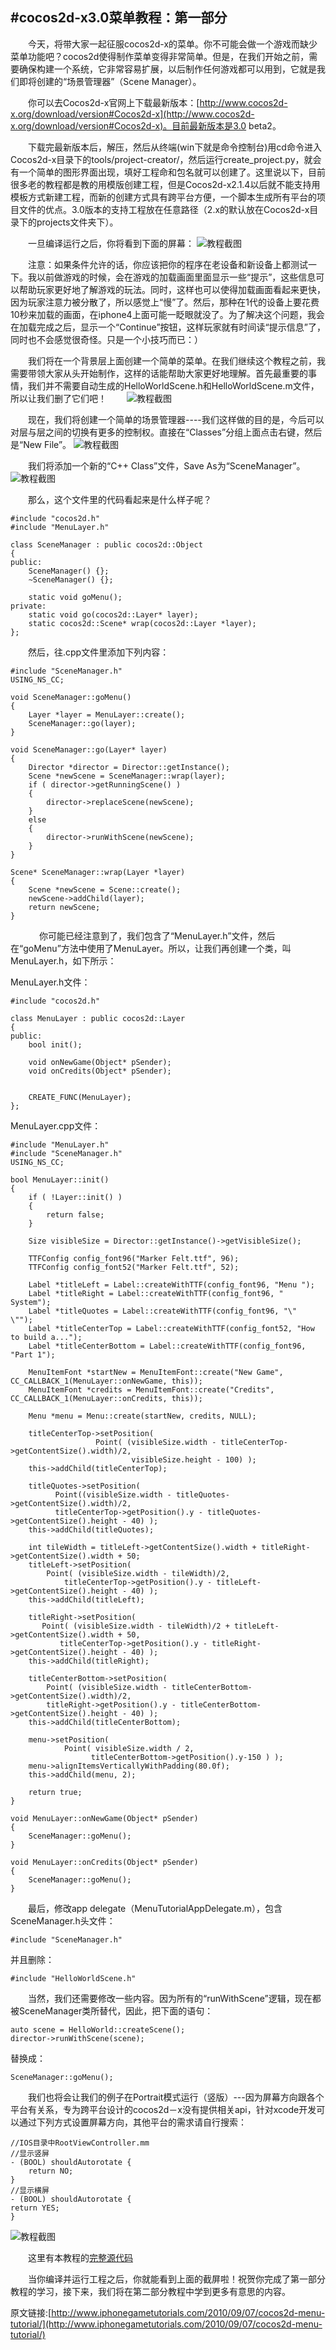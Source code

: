 #cocos2d-x3.0菜单教程：第一部分
---------------------

　　今天，将带大家一起征服cocos2d-x的菜单。你不可能会做一个游戏而缺少菜单功能吧？cocos2d使得制作菜单变得非常简单。但是，在我们开始之前，需要确保构建一个系统，它非常容易扩展，以后制作任何游戏都可以用到，它就是我们即将创建的“场景管理器”（Scene Manager）。

　　你可以去Cocos2d-x官网上下载最新版本：[http://www.cocos2d-x.org/download/version#Cocos2d-x](http://www.cocos2d-x.org/download/version#Cocos2d-x)。目前最新版本是3.0 beta2。

　　下载完最新版本后，解压，然后从终端(win下就是命令控制台)用cd命令进入Cocos2d-x目录下的tools/project-creator/，然后运行create_project.py，就会有一个简单的图形界面出现，填好工程命和包名就可以创建了。这里说以下，目前很多老的教程都是教的用模版创建工程，但是Cocos2d-x2.1.4以后就不能支持用模板方式新建工程，而新的创建方式具有跨平台方便，一个脚本生成所有平台的项目文件的优点。3.0版本的支持工程放在任意路径（2.x的默认放在Cocos2d-x目录下的projects文件夹下）。

　　一旦编译运行之后，你将看到下面的屏幕：
	![][p1]
 

　　注意：如果条件允许的话，你应该把你的程序在老设备和新设备上都测试一下。我以前做游戏的时候，会在游戏的加载画面里面显示一些“提示”，这些信息可以帮助玩家更好地了解游戏的玩法。同时，这样也可以使得加载画面看起来更快，因为玩家注意力被分散了，所以感觉上“慢”了。然后，那种在1代的设备上要花费10秒来加载的画面，在iphone4上面可能一眨眼就没了。为了解决这个问题，我会在加载完成之后，显示一个“Continue”按钮，这样玩家就有时间读“提示信息”了，同时也不会感觉很奇怪。只是一个小技巧而已：）

　　我们将在一个背景层上面创建一个简单的菜单。在我们继续这个教程之前，我需要带领大家从头开始制作，这样的话能帮助大家更好地理解。首先最重要的事情，我们并不需要自动生成的HelloWorldScene.h和HelloWorldScene.m文件，所以让我们删了它们吧！
　　![][p2] 

　　现在，我们将创建一个简单的场景管理器----我们这样做的目的是，今后可以对层与层之间的切换有更多的控制权。直接在“Classes”分组上面点击右键，然后是“New File”。
   ![][p3]

　　我们将添加一个新的“C++ Class”文件，Save As为“SceneManager”。
　　![][p4]

　　那么，这个文件里的代码看起来是什么样子呢？


```
#include "cocos2d.h"
#include "MenuLayer.h"

class SceneManager : public cocos2d::Object
{
public:
    SceneManager() {};
    ~SceneManager() {};
    
    static void goMenu();
private:
    static void go(cocos2d::Layer* layer);
    static cocos2d::Scene* wrap(cocos2d::Layer *layer);
};
```

　　然后，往.cpp文件里添加下列内容：


```
#include "SceneManager.h"
USING_NS_CC;

void SceneManager::goMenu()
{
    Layer *layer = MenuLayer::create();
    SceneManager::go(layer);
}

void SceneManager::go(Layer* layer)
{
    Director *director = Director::getInstance();
    Scene *newScene = SceneManager::wrap(layer);
    if ( director->getRunningScene() )
    {
        director->replaceScene(newScene);
    }
    else
    {
        director->runWithScene(newScene);
    }
}

Scene* SceneManager::wrap(Layer *layer)
{
    Scene *newScene = Scene::create();
    newScene->addChild(layer);
    return newScene;
}
```
　
　　你可能已经注意到了，我们包含了“MenuLayer.h”文件，然后在“goMenu”方法中使用了MenuLayer。所以，让我们再创建一个类，叫MenuLayer.h，如下所示：

MenuLayer.h文件：


```
#include "cocos2d.h"

class MenuLayer : public cocos2d::Layer
{
public:
    bool init();
    
    void onNewGame(Object* pSender);
    void onCredits(Object* pSender);
    
    
    CREATE_FUNC(MenuLayer);
};
```


MenuLayer.cpp文件：


```
#include "MenuLayer.h"
#include "SceneManager.h"
USING_NS_CC;

bool MenuLayer::init()
{
    if ( !Layer::init() )
    {
        return false;
    }
    
    Size visibleSize = Director::getInstance()->getVisibleSize();
    
    TTFConfig config_font96("Marker Felt.ttf", 96);
    TTFConfig config_font52("Marker Felt.ttf", 52);
    
    Label *titleLeft = Label::createWithTTF(config_font96, "Menu ");
    Label *titleRight = Label::createWithTTF(config_font96, " System");
    Label *titleQuotes = Label::createWithTTF(config_font96, "\"                        \"");
    Label *titleCenterTop = Label::createWithTTF(config_font52, "How to build a...");
    Label *titleCenterBottom = Label::createWithTTF(config_font96, "Part 1");
    
    MenuItemFont *startNew = MenuItemFont::create("New Game", CC_CALLBACK_1(MenuLayer::onNewGame, this));
    MenuItemFont *credits = MenuItemFont::create("Credits", CC_CALLBACK_1(MenuLayer::onCredits, this));

    Menu *menu = Menu::create(startNew, credits, NULL);
    
    titleCenterTop->setPosition(
                   Point( (visibleSize.width - titleCenterTop->getContentSize().width)/2,
                           visibleSize.height - 100) );
    this->addChild(titleCenterTop);
    
    titleQuotes->setPosition(
          Point((visibleSize.width - titleQuotes->getContentSize().width)/2,
          titleCenterTop->getPosition().y - titleQuotes->getContentSize().height - 40) );
    this->addChild(titleQuotes);
    
    int tileWidth = titleLeft->getContentSize().width + titleRight->getContentSize().width + 50;
    titleLeft->setPosition(
        Point( (visibleSize.width - tileWidth)/2,
            titleCenterTop->getPosition().y - titleLeft->getContentSize().height - 40) );
    this->addChild(titleLeft);
    
    titleRight->setPosition(
       Point( (visibleSize.width - tileWidth)/2 + titleLeft->getContentSize().width + 50,
           titleCenterTop->getPosition().y - titleRight->getContentSize().height - 40) );
    this->addChild(titleRight);
    
    titleCenterBottom->setPosition(
    	Point( (visibleSize.width - titleCenterBottom->getContentSize().width)/2,
        titleRight->getPosition().y - titleCenterBottom->getContentSize().height - 40) );
    this->addChild(titleCenterBottom);

    menu->setPosition(
            Point( visibleSize.width / 2,
                  titleCenterBottom->getPosition().y-150 ) );
    menu->alignItemsVerticallyWithPadding(80.0f);
    this->addChild(menu, 2);

    return true;
}

void MenuLayer::onNewGame(Object* pSender)
{
    SceneManager::goMenu();
}

void MenuLayer::onCredits(Object* pSender)
{
    SceneManager::goMenu();
}
```
 

　　最后，修改app delegate（MenuTutorialAppDelegate.m），包含SceneManager.h头文件：


```
#include "SceneManager.h"
```

并且删除：

```
#include "HelloWorldScene.h"
```

　　当然，我们还需要修改一些内容。因为所有的“runWithScene”逻辑，现在都被SceneManager类所替代，因此，把下面的语句：


```
auto scene = HelloWorld::createScene();
director->runWithScene(scene);
```

替换成：


```
SceneManager::goMenu();
```

　　我们也将会让我们的例子在Portrait模式运行（竖版）---因为屏幕方向跟各个平台有关系，专为跨平台设计的cocos2d－x没有提供相关api，针对xcode开发可以通过下列方式设置屏幕方向，其他平台的需求请自行搜索：

```
//IOS目录中RootViewController.mm
//显示竖屏
- (BOOL) shouldAutorotate {
    return NO;
}
//显示横屏
- (BOOL) shouldAutorotate { 
return YES;
}
```

![][p5]

　　这里有本教程的[完整源代码][1]

　　当你编译并运行工程之后，你就能看到上面的截屏啦！祝贺你完成了第一部分教程的学习，接下来，我们将在第二部分教程中学到更多有意思的内容。

原文链接:[http://www.iphonegametutorials.com/2010/09/07/cocos2d-menu-tutorial/](http://www.iphonegametutorials.com/2010/09/07/cocos2d-menu-tutorial/)




[p1]: ./res/course_screenshot1.png "教程截图"
[p2]: ./res/course_screenshot2.png "教程截图"
[p3]: ./res/course_screenshot3.png "教程截图"
[p4]: ./res/course_screenshot4.png "教程截图"
[p5]: ./res/course_screenshot5.png "教程截图"



[1]: ./MenuTutorialPart1.zip "完整源代码"
